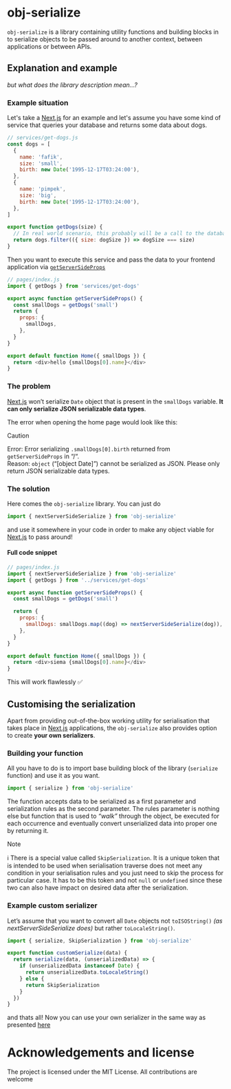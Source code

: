 # obj-serialize

`obj-serialize` is a library containing utility functions and building blocks in to serialize objects to be passed around to another context, between applications or between APIs.

## Explanation and example

_but what does the library description mean...?_

### Example situation

Let's take a [Next.js][next] for an example and let's assume you have some kind of service that queries your database and returns some data about dogs.

```js
// services/get-dogs.js
const dogs = [
  {
    name: 'fafik',
    size: 'small',
    birth: new Date('1995-12-17T03:24:00'),
  },
  {
    name: 'pimpek',
    size: 'big',
    birth: new Date('1995-12-17T03:24:00'),
  },
]

export function getDogs(size) {
  // In real world scenario, this probably will be a call to the database
  return dogs.filter(({ size: dogSize }) => dogSize === size)
}
```

Then you want to execute this service and pass the data to your frontend application via [`getServerSideProps`](https://nextjs.org/docs/basic-features/data-fetching/get-server-side-props)

```js
// pages/index.js
import { getDogs } from 'services/get-dogs'

export async function getServerSideProps() {
  const smallDogs = getDogs('small')
  return {
    props: {
      smallDogs,
    },
  }
}

export default function Home({ smallDogs }) {
  return <div>hello {smallDogs[0].name}</div>
}
```

### The problem

[Next.js][next] won’t serialize `Date` object that is present in the `smallDogs` variable. **It can only serialize JSON serializable data types**.

The error when opening the home page would look like this:

> [!CAUTION]
> Error: Error serializing `.smallDogs[0].birth` returned from `getServerSideProps` in “/“.  
> Reason: `object` (“[object Date]”) cannot be serialized as JSON. Please only return JSON serializable data types.

### The solution

Here comes the `obj-serialize` library. You can just do

```js
import { nextServerSideSerialize } from 'obj-serialize'
```

and use it somewhere in your code in order to make any object viable for [Next.js][next] to pass around!

#### Full code snippet

```js
// pages/index.js
import { nextServerSideSerialize } from 'obj-serialize'
import { getDogs } from '../services/get-dogs'

export async function getServerSideProps() {
  const smallDogs = getDogs('small')

  return {
    props: {
      smallDogs: smallDogs.map((dog) => nextServerSideSerialize(dog)),
    },
  }
}

export default function Home({ smallDogs }) {
  return <div>siema {smallDogs[0].name}</div>
}
```

This will work flawlessly ✅

## Customising the serialization

Apart from providing out-of-the-box working utility for serialisation that takes place in [Next.js][next] applications, the `obj-serialize` also provides option to create **your own serializers**.

### Building your function

All you have to do is to import base building block of the library (`serialize` function) and use it as you want.

```js
import { serialize } from 'obj-serialize'
```

The function accepts data to be serialized as a first parameter and serialization rules as the second parameter. The rules parameter is nothing else but function that is used to _“walk”_ through the object, be executed for each occurrence and eventually convert unserialized data into proper one by returning it.

> [!NOTE]
> ℹ️ There is a special value called `SkipSerialization`. It is a unique token that is intended to be used when serialisation traverse does not meet any condition in your serialisation rules and you just need to skip the process for particular case. It has to be this token and not `null` or `undefined` since these two can also have impact on desired data after the serialization.

### Example custom serializer

Let’s assume that you want to convert all `Date` objects not `toISOString()` _(as nextServerSideSerialize does)_ but rather `toLocaleString()`.

```js
import { serialize, SkipSerialization } from 'obj-serialize'

export function customSerialize(data) {
  return serialize(data, (unserializedData) => {
    if (unserializedData instanceof Date) {
      return unserializedData.toLocaleString()
    } else {
      return SkipSerialization
    }
  })
}
```

and thats all! Now you can use your own serializer in the same way as presented [here](#full-code-snippet)

# Acknowledgements and license

The project is licensed under the MIT License. All contributions are welcome

[next]: https://nextjs.org/
